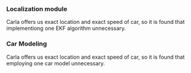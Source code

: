 
### Localization module
 Carla offers us exact location and exact speed of car, so it is found that implementiong one EKF algorithm unnecessary.

### Car Modeling
 Carla offers us exact location and exact speed of car, so it is found that employing one car model unnecessary.

